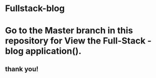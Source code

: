 # Fullstack-blog
# Go to the Master branch in this repository for View the Full-Stack -blog application().
## thank you!

